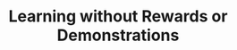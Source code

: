 ---
title: Learning without Rewards or Demonstrations
order: 10
img:
publications:
  - date: 2025-05-19
    img:
    vid: /assets/videos/vpace_real_door_big_720_crf28.mp4
    title: "Efficient Imitation Without Demonstrations via Value-Penalized Auxiliary Control from Examples"
    authors: "<b>Trevor Ablett</b>, Bryan Chan, Jayce Haoran Wang, Jonathan Kelly"
    venue: "IEEE International Conference on Robotics and Automation (ICRA'25), Atlanta, USA, May 19-23, 2025"
    note:
    doi: https://doi.org/10.48550/arXiv.2407.03311
    links:
        preprint: https://arxiv.org/abs/2407.03311
        video:
        code: https://github.com/utiasSTARS/vpace
        blog: https://papers.starslab.ca/vpace/
  - date: 2024-11-09
    img: /assets/images/vpace-motivation-wide-small.png
    title: "Fast Reinforcement Learning without Rewards or Demonstrations via Auxiliary Task Examples"
    authors: "<b>Trevor Ablett</b>, Bryan Chan, Jayce Haoran Wang, Jonathan Kelly"
    venue: "CoRL 2024 Workshop on Mastering Robot Manipulation in a World of Abundant Data, Munich, Germany, Nov. 9, 2024"
    note:
    doi: https://openreview.net/forum?id=5gRB5Z4QIg
    links:
        poster: /assets/images/2024-ablett-vpace-corl-mrmdworkshop-poster.pdf
---